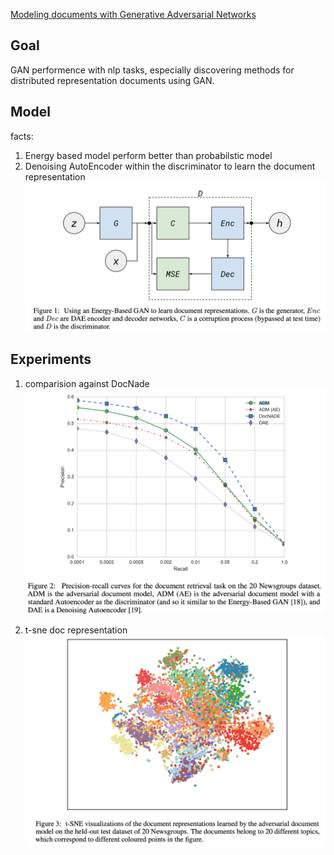 [Modeling documents with Generative Adversarial
Networks](https://c4209155-a-62cb3a1a-s-sites.googlegroups.com/site/nips2016adversarial/WAT16_paper_19.pdf?attachauth=ANoY7cpcPs0IYgKKWHxlLIyz94Do8vTCgK7J_sk7JjlboTNEGjqt5jzwxV9cmGO8xXu2NQWlzSK95wDz6ijYBgZO-Renz6lq4XpdDIClMoluqgxQw5qXgCQ-f-wqFuYfPJFQuWRVdUNW0USiDGoI623a6QXX7B5xrAosWDc7sDltT6le1cdXJmweP2v7-z6Gt_ygW9YCfMhzmrMXYUjhHIkoghp9YGQp0FpEi2IMHKwg6appa4YLdos%3D&attredirects=0)

## Goal
GAN performence with nlp tasks, especially
discovering methods for distributed representation documents using GAN.

## Model
facts: 
1. Energy based model perform better than probabilstic model
2. Denoising AutoEncoder within the discriminator to learn the document representation 
![model](../img/ADM_model.png)

## Experiments
1. comparision against DocNade
![doc retrieve](../img/ADM_doc_retrieve.png)

2. t-sne doc representation 
![doc retrieve](../img/ADM_doc_representation.png)

